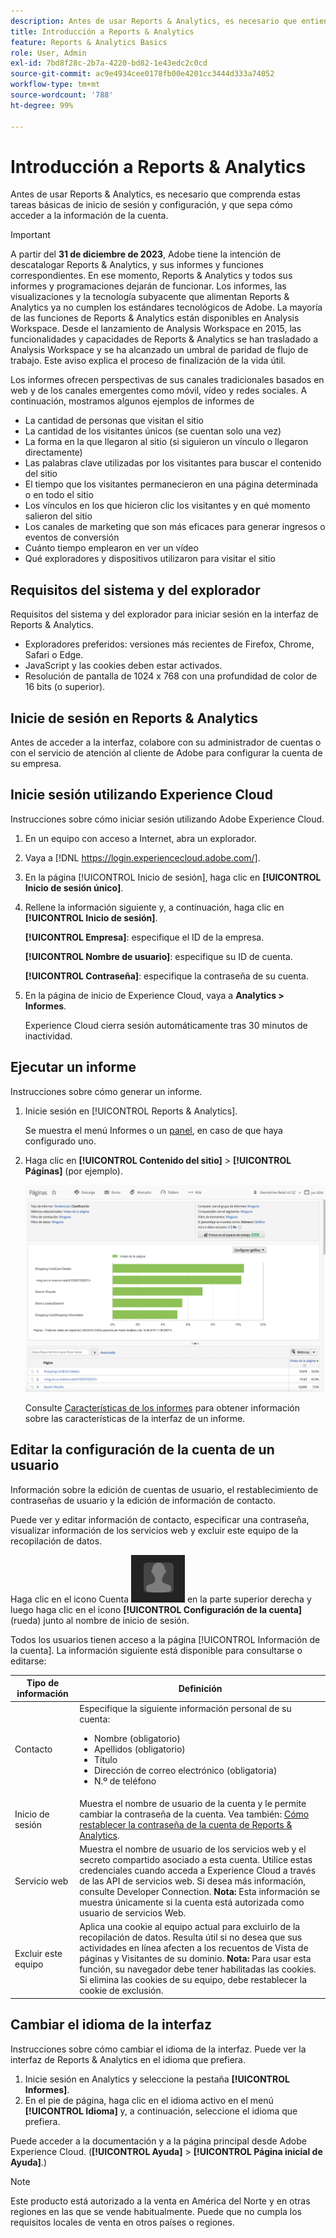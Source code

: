 ```yaml
---
description: Antes de usar Reports & Analytics, es necesario que entienda estas tareas básicas de inicio de sesión y configuración, y que sepa cómo acceder a la información de la cuenta.
title: Introducción a Reports & Analytics
feature: Reports & Analytics Basics
role: User, Admin
exl-id: 7bd8f28c-2b7a-4220-bd82-1e43edc2c0cd
source-git-commit: ac9e4934cee0178fb00e4201cc3444d333a74052
workflow-type: tm+mt
source-wordcount: '788'
ht-degree: 99%

---
```


# Introducción a Reports &amp; Analytics

Antes de usar Reports &amp; Analytics, es necesario que comprenda estas tareas básicas de inicio de sesión y configuración, y que sepa cómo acceder a la información de la cuenta.

>[!IMPORTANT]
>A partir del **31 de diciembre de 2023**, Adobe tiene la intención de descatalogar Reports &amp; Analytics, y sus informes y funciones correspondientes. En ese momento, Reports &amp; Analytics y todos sus informes y programaciones dejarán de funcionar. Los informes, las visualizaciones y la tecnología subyacente que alimentan Reports &amp; Analytics ya no cumplen los estándares tecnológicos de Adobe. La mayoría de las funciones de Reports &amp; Analytics están disponibles en Analysis Workspace. Desde el lanzamiento de Analysis Workspace en 2015, las funcionalidades y capacidades de Reports &amp; Analytics se han trasladado a Analysis Workspace y se ha alcanzado un umbral de paridad de flujo de trabajo. Este aviso explica el proceso de finalización de la vida útil.

Los informes ofrecen perspectivas de sus canales tradicionales basados en web y de los canales emergentes como móvil, vídeo y redes sociales. A continuación, mostramos algunos ejemplos de informes de

* La cantidad de personas que visitan el sitio
* La cantidad de los visitantes únicos (se cuentan solo una vez)
* La forma en la que llegaron al sitio (si siguieron un vínculo o llegaron directamente)
* Las palabras clave utilizadas por los visitantes para buscar el contenido del sitio
* El tiempo que los visitantes permanecieron en una página determinada o en todo el sitio
* Los vínculos en los que hicieron clic los visitantes y en qué momento salieron del sitio
* Los canales de marketing que son más eficaces para generar ingresos o eventos de conversión
* Cuánto tiempo emplearon en ver un vídeo
* Qué exploradores y dispositivos utilizaron para visitar el sitio

## Requisitos del sistema y del explorador

Requisitos del sistema y del explorador para iniciar sesión en la interfaz de Reports &amp; Analytics.

* Exploradores preferidos: versiones más recientes de Firefox, Chrome, Safari o Edge.
* JavaScript y las cookies deben estar activados.
* Resolución de pantalla de 1024 x 768 con una profundidad de color de 16 bits (o superior).

## Inicie de sesión en Reports &amp; Analytics

Antes de acceder a la interfaz, colabore con su administrador de cuentas o con el servicio de atención al cliente de Adobe para configurar la cuenta de su empresa.

## Inicie sesión utilizando Experience Cloud

Instrucciones sobre cómo iniciar sesión utilizando Adobe Experience Cloud.

1. En un equipo con acceso a Internet, abra un explorador.
1. Vaya a [!DNL https://login.experiencecloud.adobe.com/].
1. En la página [!UICONTROL Inicio de sesión], haga clic en **[!UICONTROL Inicio de sesión único]**.
1. Rellene la información siguiente y, a continuación, haga clic en **[!UICONTROL Inicio de sesión]**.

   **[!UICONTROL Empresa]**: especifique el ID de la empresa.

   **[!UICONTROL Nombre de usuario]**: especifique su ID de cuenta.

   **[!UICONTROL Contraseña]**: especifique la contraseña de su cuenta.
1. En la página de inicio de Experience Cloud, vaya a **Analytics > Informes**.

   Experience Cloud cierra sesión automáticamente tras 30 minutos de inactividad.

## Ejecutar un informe

Instrucciones sobre cómo generar un informe.

1. Inicie sesión en [!UICONTROL Reports &amp; Analytics].

   Se muestra el menú Informes o un [panel](/help/analyze/reports-analytics/dashboard.md), en caso de que haya configurado uno.

1. Haga clic en **[!UICONTROL Contenido del sitio]** > **[!UICONTROL Páginas]** (por ejemplo).

   ![](assets/pages_report.png)

   Consulte [Características de los informes](/help/analyze/reports-analytics/overview/report-overview.md) para obtener información sobre las características de la interfaz de un informe.

## Editar la configuración de la cuenta de un usuario

Información sobre la edición de cuentas de usuario, el restablecimiento de contraseñas de usuario y la edición de información de contacto.

Puede ver y editar información de contacto, especificar una contraseña, visualizar información de los servicios web y excluir este equipo de la recopilación de datos.

Haga clic en el icono Cuenta ![](assets/account.png) en la parte superior derecha y luego haga clic en el icono **[!UICONTROL Configuración de la cuenta]** (rueda) junto al nombre de inicio de sesión.

Todos los usuarios tienen acceso a la página [!UICONTROL Información de la cuenta]. La información siguiente está disponible para consultarse o editarse:

| Tipo de información | Definición |
| --- | --- |
| Contacto | Especifique la siguiente información personal de su cuenta:<ul><li>Nombre (obligatorio)</li><li>Apellidos (obligatorio)</li><li>Título</li><li>Dirección de correo electrónico (obligatoria)</li><li>N.º de teléfono</li></ul> |
| Inicio de sesión | Muestra el nombre de usuario de la cuenta y le permite cambiar la contraseña de la cuenta. Vea también: [Cómo restablecer la contraseña de la cuenta de Reports &amp; Analytics](https://experienceleague.adobe.com/docs/analytics/technotes/troubleshoot-login.html). |
| Servicio web | Muestra el nombre de usuario de los servicios web y el secreto compartido asociado a esta cuenta. Utilice estas credenciales cuando acceda a Experience Cloud a través de las API de servicios web. Si desea más información, consulte Developer Connection. **Nota:** Esta información se muestra únicamente si la cuenta está autorizada como usuario de servicios Web. |
| Excluir este equipo | Aplica una cookie al equipo actual para excluirlo de la recopilación de datos. Resulta útil si no desea que sus actividades en línea afecten a los recuentos de Vista de páginas y Visitantes de su dominio. **Nota:** Para usar esta función, su navegador debe tener habilitadas las cookies. Si elimina las cookies de su equipo, debe restablecer la cookie de exclusión. |

## Cambiar el idioma de la interfaz

Instrucciones sobre cómo cambiar el idioma de la interfaz. Puede ver la interfaz de Reports &amp; Analytics en el idioma que prefiera.

1. Inicie sesión en Analytics y seleccione la pestaña **[!UICONTROL Informes]**.
1. En el pie de página, haga clic en el idioma activo en el menú **[!UICONTROL Idioma]** y, a continuación, seleccione el idioma que prefiera.

Puede acceder a la documentación y a la página principal desde Adobe Experience Cloud. (**[!UICONTROL Ayuda]** > **[!UICONTROL Página inicial de Ayuda]**.)

>[!NOTE]
>Este producto está autorizado a la venta en América del Norte y en otras regiones en las que se vende habitualmente. Puede que no cumpla los requisitos locales de venta en otros países o regiones.

